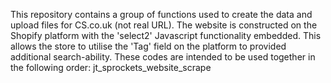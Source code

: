 This repository contains a group of functions used to create the data and upload files for CS.co.uk (not real URL). The website is constructed on the Shopify platform with the 'select2' Javascript functionality embedded. This allows the store to utilise the 'Tag' field on the platform to provided additional search-ability.
These codes are intended to be used together in the following order:
jt_sprockets_website_scrape
